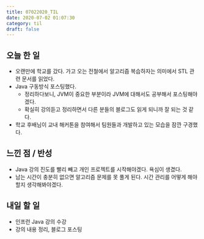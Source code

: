 ```yaml
---
title: 07022020_TIL
date: 2020-07-02 01:07:30
category: til
draft: false
---
```


## 오늘 한 일

* 오랜만에 학교를 갔다. 가고 오는 전철에서 알고리즘 복습하자는 의미에서 STL 관련 문서를 읽었다.
* Java 구동방식 포스팅했다.
  * 정리하다보니, JVM이 중요한 부분이라 JVM에 대해서도 공부해서 포스팅해야겠다.
  * 확실히 강의듣고 정리하면서 다른 분들의 블로그도 읽게 되니까 잘 되는 것 같다.
* 학교 후배님이 교내 해커톤을 참여해서 팀원들과 개발하고 있는 모습을 잠깐 구경했다.
  
## 느낀 점 / 반성

* Java 강의 진도를 빨리 빼고 개인 프로젝트를 시작해야겠다. 욕심이 생겼다.  
* 남는 시간이 충분히 없으면 알고리즘 문제를 못 풀게 된다. 시간 관리를 어떻게 해야할지 생각해봐야겠다.

## 내일 할 일

* 인프런 Java 강의 수강
* 강의 내용 정리, 블로그 포스팅